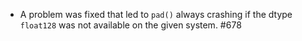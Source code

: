 * A problem was fixed that led to `pad()` always crashing
  if the dtype `float128` was not available on the given
  system. #678
